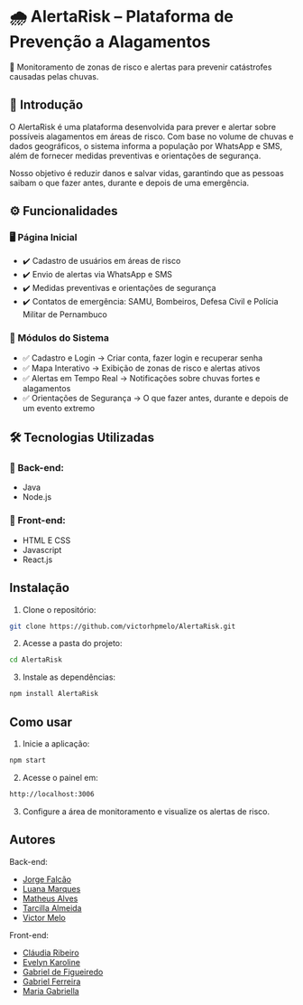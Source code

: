 # 🌧️ AlertaRisk – Plataforma de Prevenção a Alagamentos
🚨 Monitoramento de zonas de risco e alertas para prevenir catástrofes causadas pelas chuvas.

## 📌 Introdução
O AlertaRisk é uma plataforma desenvolvida para prever e alertar sobre possíveis alagamentos em áreas de risco. Com base no volume de chuvas e dados geográficos, o sistema informa a população por WhatsApp e SMS, além de fornecer medidas preventivas e orientações de segurança.

Nosso objetivo é reduzir danos e salvar vidas, garantindo que as pessoas saibam o que fazer antes, durante e depois de uma emergência.

## ⚙️ Funcionalidades
### 🖥️ Página Inicial
- ✔️ Cadastro de usuários em áreas de risco
- ✔️ Envio de alertas via WhatsApp e SMS
- ✔️ Medidas preventivas e orientações de segurança
- ✔️ Contatos de emergência: SAMU, Bombeiros, Defesa Civil e Polícia Militar de Pernambuco

### 📌 Módulos do Sistema
- ✅ Cadastro e Login → Criar conta, fazer login e recuperar senha
- ✅ Mapa Interativo → Exibição de zonas de risco e alertas ativos
- ✅ Alertas em Tempo Real → Notificações sobre chuvas fortes e alagamentos
- ✅ Orientações de Segurança → O que fazer antes, durante e depois de um evento extremo

## 🛠️ Tecnologias Utilizadas
### 🚀 Back-end:

- Java
- Node.js

### 🎨 Front-end:

- HTML E CSS
- Javascript
-  React.js

## Instalação

1. Clone o repositório:
```bash 
git clone https://github.com/victorhpmelo/AlertaRisk.git
```
2. Acesse a pasta do projeto:
```bash
cd AlertaRisk
```
3. Instale as dependências:
```bash
npm install AlertaRisk
```     
## Como usar

1. Inicie a aplicação:
```bash
npm start
```
2. Acesse o painel em: 
```bash
http://localhost:3006
```
3. Configure a área de monitoramento e visualize os alertas de risco.
 
## Autores

Back-end:

- [Jorge Falcão](https://github.com/JorgeFalcao47)
- [Luana Marques](https://github.com/luanamarques0)
- [Matheus Alves](https://github.com/theualves)
- [Tarcilla Almeida]()
- [Victor Melo](https://github.com/victorhpmelo)

Front-end:

- [Cláudia Ribeiro]()
- [Evelyn Karoline]()
- [Gabriel de Figueiredo](https://github.com/Abell29)
- [Gabriel Ferreira]()
- [Maria Gabriella](https://github.com/mgabriiella)
